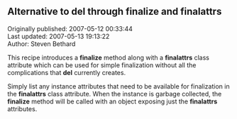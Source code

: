 ## Alternative to __del__ through __finalize__ and __finalattrs__  
Originally published: 2007-05-12 00:33:44  
Last updated: 2007-05-13 19:13:22  
Author: Steven Bethard  
  
This recipe introduces a __finalize__ method along with a __finalattrs__ class attribute which can be used for simple finalization without all the complications that __del__ currently creates.

Simply list any instance attributes that need to be available for finalization in the __finalattrs__ class attribute. When the instance is garbage collected, the __finalize__ method will be called with an object exposing just the __finalattrs__ attributes.